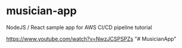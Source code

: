 # musician-app
NodeJS / React sample app for AWS CI/CD pipeline tutorial

https://www.youtube.com/watch?v=NwzJCSPSPZs
"# MusicianApp" 
